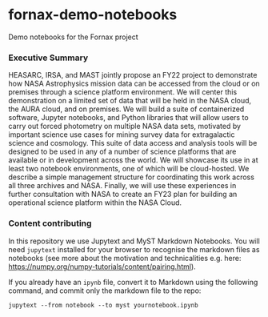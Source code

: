 # fornax-demo-notebooks
Demo notebooks for the Fornax project

### Executive Summary
HEASARC, IRSA, and MAST jointly propose an FY22 project to demonstrate how NASA
Astrophysics mission data can be accessed from the cloud or on premises through a science
platform environment. We will center this demonstration on a limited set of data that will be
held in the NASA cloud, the AURA cloud, and on premises. We will build a suite of
containerized software, Jupyter notebooks, and Python libraries that will allow users to carry
out forced photometry on multiple NASA data sets, motivated by important science use
cases for mining survey data for extragalactic science and cosmology. This suite of data
access and analysis tools will be designed to be used in any of a number of science
platforms that are available or in development across the world. We will showcase its use in
at least two notebook environments, one of which will be cloud-hosted. We describe a simple
management structure for coordinating this work across all three archives and NASA. Finally,
we will use these experiences in further consultation with NASA to create an FY23 plan for
building an operational science platform within the NASA Cloud.


### Content contributing

In this repository we use Jupytext and MyST Markdown Notebooks. You will need ``jupytext`` installed
for your browser to recognise the markdown files as notebooks (see more about the motivation and
technicalities e.g. here: https://numpy.org/numpy-tutorials/content/pairing.html).

If you already have an ``ipynb`` file, convert it to Markdown using the following command, and commit
only the markdown file to the repo:

```
jupytext --from notebook --to myst yournotebook.ipynb
```
